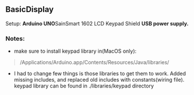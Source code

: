 ## BasicDisplay ##
Setup:
**Arduino UNO**SainSmart 1602 LCD Keypad Shield
**USB power supply.**

### Notes: ###
  * make sure to install keypad library in(MacOS only):
> /Applications/Arduino.app/Contents/Resources/Java/libraries/

  * I had to change few things is those libraries to get them to work. Added missing includes, and replaced old includes with constants(wiring file). keypad library can be found in ./libraries/keypad directory